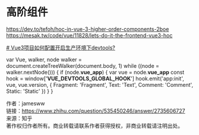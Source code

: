 
# 高阶组件

https://dev.to/tefoh/hoc-in-vue-3-higher-order-components-2boe
https://mesak.tw/code/vue/11828/lets-do-it-the-frontend-vue3-hoc


[# Vue3项目如何配置开启生产环境下devtools?](https://www.zhihu.com/question/535450246)



var Vue, walker, node walker = document.createTreeWalker(document.body, 1) while ((node = walker.nextNode())) { if (node.__vue_app__) { var vue = node.__vue_app__ const hook = window['__VUE_DEVTOOLS_GLOBAL_HOOK__'] hook.emit('app:init', vue, vue.version, { Fragment: 'Fragment', Text: 'Text', Comment: 'Comment', Static: 'Static' }) } }

  
  
作者：jamesww  
链接：https://www.zhihu.com/question/535450246/answer/2735606727  
来源：知乎  
著作权归作者所有。商业转载请联系作者获得授权，非商业转载请注明出处。